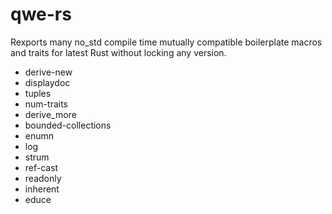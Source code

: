# qwe-rs

Rexports many no_std compile time mutually compatible boilerplate macros and traits for latest Rust without locking any version.

- derive-new
- displaydoc
- tuples
- num-traits
- derive_more
- bounded-collections
- enumn
- log
- strum
- ref-cast
- readonly
- inherent
- educe
